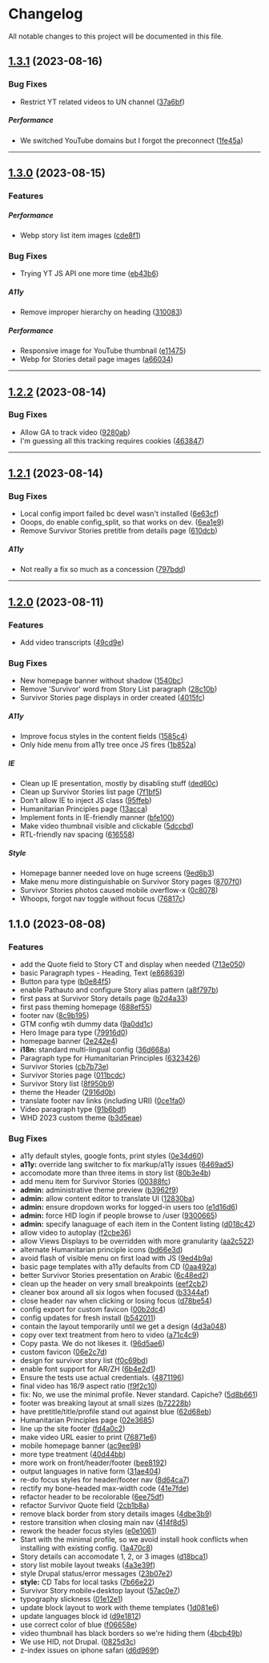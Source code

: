 <!--- BEGIN HEADER -->
# Changelog

All notable changes to this project will be documented in this file.
<!--- END HEADER -->

## [1.3.1](https://github.com/UN-OCHA/whd-2023-site/compare/v1.3.0...v1.3.1) (2023-08-16)

### Bug Fixes

* Restrict YT related videos to UN channel ([37a6bf](https://github.com/UN-OCHA/whd-2023-site/commit/37a6bf33240408156e390e61108f05aae5c6a3af))

##### Performance

* We switched YouTube domains but I forgot the preconnect ([1fe45a](https://github.com/UN-OCHA/whd-2023-site/commit/1fe45a4928a132dd3737628ac7e10849ddecee4c))


---

## [1.3.0](https://github.com/UN-OCHA/whd-2023-site/compare/v1.2.2...v1.3.0) (2023-08-15)

### Features


##### Performance

* Webp story list item images ([cde8f1](https://github.com/UN-OCHA/whd-2023-site/commit/cde8f122f60330fc0a46d33e071ef9d2df376205))

### Bug Fixes

* Trying YT JS API one more time ([eb43b6](https://github.com/UN-OCHA/whd-2023-site/commit/eb43b6b3a9b22f31dc8690e8076900e728aa9eef))

##### A11y

* Remove improper hierarchy on heading ([310083](https://github.com/UN-OCHA/whd-2023-site/commit/31008366d10f5b065164acd2991bc716010abfff))

##### Performance

* Responsive image for YouTube thumbnail ([e11475](https://github.com/UN-OCHA/whd-2023-site/commit/e114753331b543b950f046c50ef7ea068dc34ef6))
* Webp for Stories detail page images ([a66034](https://github.com/UN-OCHA/whd-2023-site/commit/a660344b795c98103c78c72a2d2ea48c4a2d8073))


---

## [1.2.2](https://github.com/UN-OCHA/whd-2023-site/compare/v1.2.1...v1.2.2) (2023-08-14)

### Bug Fixes

* Allow GA to track video ([9280ab](https://github.com/UN-OCHA/whd-2023-site/commit/9280ab2f8cf6de584077270f943b5a465fc980f0))
* I'm guessing all this tracking requires cookies ([463847](https://github.com/UN-OCHA/whd-2023-site/commit/46384760d36c43a49f5b8d1eb4c1667139f7ebe5))


---

## [1.2.1](https://github.com/UN-OCHA/whd-2023-site/compare/v1.2.0...v1.2.1) (2023-08-14)

### Bug Fixes

* Local config import failed bc devel wasn't installed ([6e63cf](https://github.com/UN-OCHA/whd-2023-site/commit/6e63cfdb1374ca018992147908a24a10602e0633))
* Ooops, do enable config_split, so that works on dev. ([6ea1e9](https://github.com/UN-OCHA/whd-2023-site/commit/6ea1e912af4a93533a2af35aae1de25ddbc13db1))
* Remove Survivor Stories pretitle from details page ([610dcb](https://github.com/UN-OCHA/whd-2023-site/commit/610dcb5e743800cbfa5d910b28f428246b3385a3))

##### A11y

* Not really a fix so much as a concession ([797bdd](https://github.com/UN-OCHA/whd-2023-site/commit/797bddeedfcf37e333fb9913997a3fc90ab86a9e))


---

## [1.2.0](https://github.com/UN-OCHA/whd-2023-site/compare/v1.1.0...v1.2.0) (2023-08-11)

### Features

* Add video transcripts ([49cd9e](https://github.com/UN-OCHA/whd-2023-site/commit/49cd9ea42709d7789ab963b24a1f50b199dcbede))

### Bug Fixes

* New homepage banner without shadow ([1540bc](https://github.com/UN-OCHA/whd-2023-site/commit/1540bc7d6c987608ebee778201da2d06bc4f2e58))
* Remove 'Survivor' word from Story List paragraph ([28c10b](https://github.com/UN-OCHA/whd-2023-site/commit/28c10bdce3bb9421456d0d6b72952fee65211058))
* Survivor Stories page displays in order created ([4015fc](https://github.com/UN-OCHA/whd-2023-site/commit/4015fc0da510dbbbfeaa0009ff6a0c06895d4673))

##### A11y

* Improve focus styles in the content fields ([1585c4](https://github.com/UN-OCHA/whd-2023-site/commit/1585c44e89350e0f42245a89ab0332791b3ff104))
* Only hide menu from a11y tree once JS fires ([1b852a](https://github.com/UN-OCHA/whd-2023-site/commit/1b852a67da6f3edec68a82ad8e4921624b3a69f1))

##### IE

* Clean up IE presentation, mostly by disabling stuff ([ded60c](https://github.com/UN-OCHA/whd-2023-site/commit/ded60ce186758e61db4b32fafc51ccdb79602c18))
* Clean up Survivor Stories list page ([7f1bf5](https://github.com/UN-OCHA/whd-2023-site/commit/7f1bf5f95e8228af1fdb0cf14be003918fe083cc))
* Don't allow IE to inject JS class ([95ffeb](https://github.com/UN-OCHA/whd-2023-site/commit/95ffeb314f0e330d3e72ab519590796d642ba6f0))
* Humanitarian Principles page ([13acca](https://github.com/UN-OCHA/whd-2023-site/commit/13acca37a644d756c5777c580423cce26336fb6c))
* Implement fonts in IE-friendly manner ([bfe100](https://github.com/UN-OCHA/whd-2023-site/commit/bfe100b9d52a6e2b1cc4cf5fe8ea6bb75bc90ce3))
* Make video thumbnail visible and clickable ([5dccbd](https://github.com/UN-OCHA/whd-2023-site/commit/5dccbdf82604e29418f1b20cc246d952e6497a74))
* RTL-friendly nav spacing ([616558](https://github.com/UN-OCHA/whd-2023-site/commit/61655897b19dd9ee8283af4cf83ceb837ec517ec))

##### Style

* Homepage banner needed love on huge screens ([9ed6b3](https://github.com/UN-OCHA/whd-2023-site/commit/9ed6b312f8e3925827010b02111fa98ed2391b47))
* Make menu more distinguishable on Survivor Story pages ([8707f0](https://github.com/UN-OCHA/whd-2023-site/commit/8707f0301f2b1625646bb0885113e2b8bc340ccf))
* Survivor Stories photos caused mobile overflow-x ([0c8078](https://github.com/UN-OCHA/whd-2023-site/commit/0c807870ced00d908f93c51a9439385bd1422f64))
* Whoops, forgot nav toggle without focus ([76817c](https://github.com/UN-OCHA/whd-2023-site/commit/76817cdd38cc79533d28a3f2534f93e75cb0138f))


## 1.1.0 (2023-08-08)


### Features

* add the Quote field to Story CT and display when needed ([713e050](https://github.com/UN-OCHA/whd-2023-site/commit/713e0504f2611d2f8e5ae8ff24e555b406cb89c5))
* basic Paragraph types - Heading, Text ([e868639](https://github.com/UN-OCHA/whd-2023-site/commit/e868639c75c8ac4f2bb751ddb15a8281359aae44))
* Button para type ([b0e84f5](https://github.com/UN-OCHA/whd-2023-site/commit/b0e84f5d6578d5bde4651c7b7be21cd65c5bdb72))
* enable Pathauto and configure Story alias pattern ([a8f797b](https://github.com/UN-OCHA/whd-2023-site/commit/a8f797bb8a18b321d56d9e74386b11fe2bdd4bf0))
* first pass at Survivor Story details page ([b2d4a33](https://github.com/UN-OCHA/whd-2023-site/commit/b2d4a33c3d45bf97307e33c38bc68a39295a47eb))
* first pass theming homepage ([688ef55](https://github.com/UN-OCHA/whd-2023-site/commit/688ef55d88b6bc84bb29852d803763556a7ba915))
* footer nav ([8c9b195](https://github.com/UN-OCHA/whd-2023-site/commit/8c9b19541a3ff70e48002562252d9e8ab87f3d2e))
* GTM config wtih dummy data ([9a0dd1c](https://github.com/UN-OCHA/whd-2023-site/commit/9a0dd1c4ef585d6cb7d23423716ee7b3f80e5f1f))
* Hero Image para type ([79916d0](https://github.com/UN-OCHA/whd-2023-site/commit/79916d0117c6d2ac43353b0b59fcfe9cc8734b6b))
* homepage banner ([2e242e4](https://github.com/UN-OCHA/whd-2023-site/commit/2e242e49e58e494faaf84e36254d25c2db93ff83))
* **i18n:** standard multi-lingual config ([36d668a](https://github.com/UN-OCHA/whd-2023-site/commit/36d668a2d4d2aaa374aec59937951aeafa5c5470))
* Paragraph type for Humanitarian Principles ([6323426](https://github.com/UN-OCHA/whd-2023-site/commit/63234262fdb547b847b607760618823a1ed44fd5))
* Survivor Stories ([cb7b73e](https://github.com/UN-OCHA/whd-2023-site/commit/cb7b73edbc471dff96c0c7f3e25fea0d5ea4cfcc))
* Survivor Stories page ([011bcdc](https://github.com/UN-OCHA/whd-2023-site/commit/011bcdc826b83551035f126e3933340f3c7566c6))
* Survivor Story list ([8f950b9](https://github.com/UN-OCHA/whd-2023-site/commit/8f950b9d7daf77ebc0d04d2d0a6eb8b94d611929))
* theme the Header ([2916d0b](https://github.com/UN-OCHA/whd-2023-site/commit/2916d0bb52dadfa14a8a4449f42882f32fb2115b))
* translate footer nav links (including URI) ([0ce1fa0](https://github.com/UN-OCHA/whd-2023-site/commit/0ce1fa0868d31ce2f2f3b35155112f66d25d200b))
* Video paragraph type ([91b6bdf](https://github.com/UN-OCHA/whd-2023-site/commit/91b6bdfb5690c3f42f380690a91e95e997399303))
* WHD 2023 custom theme ([b3d5eae](https://github.com/UN-OCHA/whd-2023-site/commit/b3d5eaebb9efe1b8905ab52f97b80dc2bb4c11fc))


### Bug Fixes

* a11y default styles, google fonts, print styles ([0e34d60](https://github.com/UN-OCHA/whd-2023-site/commit/0e34d606073f01bce74914bb788d67556842c44e))
* **a11y:** override lang switcher to fix markup/a11y issues ([6469ad5](https://github.com/UN-OCHA/whd-2023-site/commit/6469ad545032d4d2f1c9b9ebe92989d7a13c0000))
* accomodate more than three items in story list ([80b3e4b](https://github.com/UN-OCHA/whd-2023-site/commit/80b3e4b4a2805c0ed74238077b7b6690821f3e9e))
* add menu item for Survivor Stories ([00388fc](https://github.com/UN-OCHA/whd-2023-site/commit/00388fcdf87269f921a15cfc65ff768a51717bd6))
* **admin:** administrative theme preview ([b3962f9](https://github.com/UN-OCHA/whd-2023-site/commit/b3962f9efbf5b635d56ae658bdf957a4eb979807))
* **admin:** allow content editor to translate UI ([12830ba](https://github.com/UN-OCHA/whd-2023-site/commit/12830ba99ae274a9c9396940831ad512d46b27ca))
* **admin:** ensure dropdown works for logged-in users too ([e1d16d6](https://github.com/UN-OCHA/whd-2023-site/commit/e1d16d6616ac01fa331112155d0e2a6236508d19))
* **admin:** force HID login if people browse to /user ([9300665](https://github.com/UN-OCHA/whd-2023-site/commit/93006656e73ec7bb8663a470e6a8b4d648a8a162))
* **admin:** specify lanaguage of each item in the Content listing ([d018c42](https://github.com/UN-OCHA/whd-2023-site/commit/d018c4228cac34e2651ddcc6bb0b59460a810d17))
* allow video to autoplay ([f2cbe36](https://github.com/UN-OCHA/whd-2023-site/commit/f2cbe3616ced9755561fc90fb9a5b3bc56eb49f0))
* allow Views Displays to be overridden with more granularity ([aa2c522](https://github.com/UN-OCHA/whd-2023-site/commit/aa2c522fc6ac1ade6e40493f74312c3ad337b38e))
* alternate Humanitarian principle icons ([bd66e3d](https://github.com/UN-OCHA/whd-2023-site/commit/bd66e3d87051d88a44c4d26516b557970e1ec52b))
* avoid flash of visible menu on first load with JS ([9ed4b9a](https://github.com/UN-OCHA/whd-2023-site/commit/9ed4b9ab785cdd9e14f159ca73fc9c2cedd6eecd))
* basic page templates with a11y defaults from CD ([0aa492a](https://github.com/UN-OCHA/whd-2023-site/commit/0aa492ae513cb144f2e1ee2bc053f41bc66fcba7))
* better Survivor Stories presentation on Arabic ([6c48ed2](https://github.com/UN-OCHA/whd-2023-site/commit/6c48ed258213fc8df231c31da76bd40632b354c5))
* clean up the header on very small breakpoints ([eef2cb2](https://github.com/UN-OCHA/whd-2023-site/commit/eef2cb24164ced4b3533e6a99650d81ccfa9bd46))
* cleaner box around all six logos when focused ([b3344af](https://github.com/UN-OCHA/whd-2023-site/commit/b3344af5fc399ff265775d37604c131c5e58cc46))
* close header nav when clicking or losing focus ([d78be54](https://github.com/UN-OCHA/whd-2023-site/commit/d78be543a4826df06bedb252ff408e1e29587f70))
* config export for custom favicon ([00b2dc4](https://github.com/UN-OCHA/whd-2023-site/commit/00b2dc4be1ec1e91581bbe11a12a018dbe936126))
* config updates for fresh install ([b542011](https://github.com/UN-OCHA/whd-2023-site/commit/b542011cdf106af02aab28d9d5af9bb372c4b029))
* contain the layout temporarily until we get a design ([4d3a048](https://github.com/UN-OCHA/whd-2023-site/commit/4d3a0484f0f113a4f3b9c1cfa9cf1aaca3fe0259))
* copy over text treatment from hero to video ([a71c4c9](https://github.com/UN-OCHA/whd-2023-site/commit/a71c4c9b44a53fdb0b8b2914dbdcf8beb6bd5d16))
* Copy pasta. We do not likeses it. ([96d5ae6](https://github.com/UN-OCHA/whd-2023-site/commit/96d5ae63f6e522b3ca22af29250e83bc20d480fe))
* custom favicon ([06e2c7d](https://github.com/UN-OCHA/whd-2023-site/commit/06e2c7dd5969a38a2ab837bf34be3b0ddb7ccc46))
* design for survivor story list ([f0c69bd](https://github.com/UN-OCHA/whd-2023-site/commit/f0c69bd91dddd4ca7868158ca748c57ddb9759df))
* enable font support for AR/ZH ([6b4e2d1](https://github.com/UN-OCHA/whd-2023-site/commit/6b4e2d173a9107ec29322ba7fc10f022c1d5f35a))
* Ensure the tests use actual credentials. ([4871196](https://github.com/UN-OCHA/whd-2023-site/commit/48711966e748dda09115031c822ba7af8a7a748e))
* final video has 16/9 aspect ratio ([f9f2c10](https://github.com/UN-OCHA/whd-2023-site/commit/f9f2c10eed18a8e186609fc544c10f78e95c5d57))
* fix: No, we use the minimal profile. Never standard. Capiche? ([5d8b661](https://github.com/UN-OCHA/whd-2023-site/commit/5d8b6617c9ee9601ea92f3bb0ae2d75915b138dc))
* footer was breaking layout at small sizes ([b72228b](https://github.com/UN-OCHA/whd-2023-site/commit/b72228bc0197f6b6445418b1e414c6d174578c5d))
* have pretitle/title/profile stand out against blue ([62d68eb](https://github.com/UN-OCHA/whd-2023-site/commit/62d68eb345cff9d53cd17a7fd2dd05d533a17747))
* Humanitarian Principles page ([02e3685](https://github.com/UN-OCHA/whd-2023-site/commit/02e36850a4f13e8f698af759c502b3be1b358adc))
* line up the site footer ([fd4a0c2](https://github.com/UN-OCHA/whd-2023-site/commit/fd4a0c2a1b7b82cb6a254ba3c60aa153fac20d75))
* make video URL easier to print ([76871e6](https://github.com/UN-OCHA/whd-2023-site/commit/76871e61c12cd55fecbb82def3036227e0c01c0e))
* mobile homepage banner ([ac9ee98](https://github.com/UN-OCHA/whd-2023-site/commit/ac9ee98136338e941221c830ffb67e00415785be))
* more type treatment ([40d44bb](https://github.com/UN-OCHA/whd-2023-site/commit/40d44bbe692a664f78023e9c717cd9c7a9816dcd))
* more work on front/header/footer ([bee8192](https://github.com/UN-OCHA/whd-2023-site/commit/bee819212a503d73edd59a692d916dc94372bb7f))
* output languages in native form ([31ae404](https://github.com/UN-OCHA/whd-2023-site/commit/31ae4043cefed43846dc5aaf7132cfae1ec7d314))
* re-do focus styles for header/footer nav ([8d64ca7](https://github.com/UN-OCHA/whd-2023-site/commit/8d64ca7a91220a5c654124d8df74488b511dd387))
* rectify my bone-headed max-width code ([41e7fde](https://github.com/UN-OCHA/whd-2023-site/commit/41e7fde9b87027f14527cfa65d6e0242d0fc2cb9))
* refactor header to be recolorable ([6ee75df](https://github.com/UN-OCHA/whd-2023-site/commit/6ee75df597c2d4c6da56bc08b19c16fb53520e30))
* refactor Survivor Quote field ([2cb1b8a](https://github.com/UN-OCHA/whd-2023-site/commit/2cb1b8ab412d9d834ad574e629f6aa8bb9d50965))
* remove black border from story details images ([4dbe3b9](https://github.com/UN-OCHA/whd-2023-site/commit/4dbe3b9b43bd078d8c7b6ce73b3904c9ce74889f))
* restore transition when closing main nav ([414f8d5](https://github.com/UN-OCHA/whd-2023-site/commit/414f8d5542ae895764cc6d67c1d1d209c81ef1d2))
* rework the header focus styles ([e0e1061](https://github.com/UN-OCHA/whd-2023-site/commit/e0e106193ded5ff1258559c4231720ba1cc2ff59))
* Start with the minimal profile, so we avoid install hook conflicts when installing with existing config. ([1a470c8](https://github.com/UN-OCHA/whd-2023-site/commit/1a470c8a8893f9886d5b1560159b789eb113cca3))
* Story details can accomodate 1, 2, or 3 images ([d18bca1](https://github.com/UN-OCHA/whd-2023-site/commit/d18bca114f5a5c28124fb5d83298f04d9c1ed951))
* story list mobile layout tweaks ([4a3e39f](https://github.com/UN-OCHA/whd-2023-site/commit/4a3e39fa5e626e3c180bd5405faa42e88f14df9b))
* style Drupal status/error messages ([23b07e2](https://github.com/UN-OCHA/whd-2023-site/commit/23b07e2183734c86524d6a5d397914a269f8a780))
* **style:** CD Tabs for local tasks ([7b66e22](https://github.com/UN-OCHA/whd-2023-site/commit/7b66e2247be38a2770230ea6dca74c2da240157d))
* Survivor Story mobile+desktop layout ([57ac0e7](https://github.com/UN-OCHA/whd-2023-site/commit/57ac0e7ca803342a8e61fe26ccac5b1db2b530e3))
* typography slickness ([01e12e1](https://github.com/UN-OCHA/whd-2023-site/commit/01e12e1af7bacf2705437fd0422b0b36b7a7b796))
* update block layout to work with theme templates ([1d081e6](https://github.com/UN-OCHA/whd-2023-site/commit/1d081e60f34f79bae984ec2e629bb6fa2fcc5422))
* update languages block id ([d9e1812](https://github.com/UN-OCHA/whd-2023-site/commit/d9e181263c43803d89143fb905b536a1564ad396))
* use correct color of blue ([f06658e](https://github.com/UN-OCHA/whd-2023-site/commit/f06658eccca3cdc769a1e1d77c92213be3093661))
* video thumbnail has black borders so we're hiding them ([4bcb49b](https://github.com/UN-OCHA/whd-2023-site/commit/4bcb49bd8204cf95832f06745e59d309c2efb888))
* We use HID, not Drupal. ([0825d3c](https://github.com/UN-OCHA/whd-2023-site/commit/0825d3c801e53184f82c7a4768977b2a4e766958))
* z-index issues on iphone safari ([d6d969f](https://github.com/UN-OCHA/whd-2023-site/commit/d6d969fe0a2dddede5de051f7e8f38317dd87ddb))
